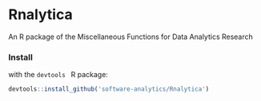 # Rnalytica

An R package of the Miscellaneous Functions for Data Analytics Research

### Install
with the `devtools ` R package:
```r
devtools::install_github('software-analytics/Rnalytica')
```

